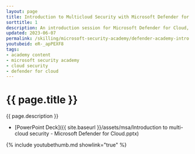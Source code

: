 ```yaml
---
layout: page
title: Introduction to Multicloud Security with Microsoft Defender for Cloud
sorttitle: 1
description: An introduction session for Microsoft Defender for Cloud, exploring key security challenges facing the industry, Defender for Cloud's core features, its comprehensive protection across varying workloads, along with a demo highlighting baseline capabilities for all your Azure, on-premises, and multicloud resources.
updated: 2023-06-07
permalink: /skilling/microsoft-security-academy/defender-academy-intro
youtubeid: eR-_apPEXF8
tags: 
- academy content
- microsoft security academy
- cloud security
- defender for cloud
---
```


# {{ page.title }}

{{ page.description }}

* [PowerPoint Deck]({{ site.baseurl }}/assets/msa/Introduction to multi-cloud security - Microsoft Defender for Cloud.pptx)

{% include youtubethumb.md showlink="true" %}